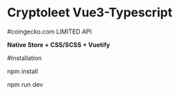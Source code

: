 # Cryptoleet Vue3-Typescript

#coingecko.com LIMITED API


**Native Store + CSS/SCSS + Vuetify**

#Installation

npm install

npm run dev